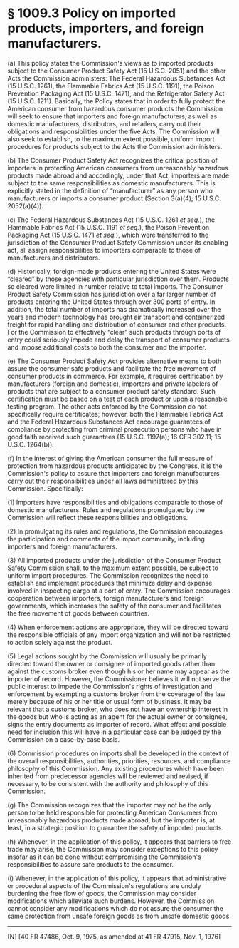 # § 1009.3   Policy on imported products, importers, and foreign manufacturers.

(a) This policy states the Commission's views as to imported products subject to the Consumer Product Safety Act (15 U.S.C. 2051) and the other Acts the Commission administers: The Federal Hazardous Substances Act (15 U.S.C. 1261), the Flammable Fabrics Act (15 U.S.C. 1191), the Poison Prevention Packaging Act (15 U.S.C. 1471), and the Refrigerator Safety Act (15 U.S.C. 1211). Basically, the Policy states that in order to fully protect the American consumer from hazardous consumer products the Commission will seek to ensure that importers and foreign manufacturers, as well as domestic manufacturers, distributors, and retailers, carry out their obligations and responsibilities under the five Acts. The Commission will also seek to establish, to the maximum extent possible, uniform import procedures for products subject to the Acts the Commission administers.


(b) The Consumer Product Safety Act recognizes the critical position of importers in protecting American consumers from unreasonably hazardous products made abroad and accordingly, under that Act, importers are made subject to the same responsibilities as domestic manufacturers. This is explicitly stated in the definition of “manufacturer” as any person who manufacturers or imports a consumer product (Section 3(a)(4); 15 U.S.C. 2052(a)(4)).


(c) The Federal Hazardous Substances Act (15 U.S.C. 1261 *et seq.*), the Flammable Fabrics Act (15 U.S.C. 1191 *et seq.*), the Poison Prevention Packaging Act (15 U.S.C. 1471 *et seq.*), which were transferred to the jurisdiction of the Consumer Product Safety Commission under its enabling act, all assign responsibilities to importers comparable to those of manufacturers and distributors.


(d) Historically, foreign-made products entering the United States were “cleared” by those agencies with particular jurisdiction over them. Products so cleared were limited in number relative to total imports. The Consumer Product Safety Commission has jurisdiction over a far larger number of products entering the United States through over 300 ports of entry. In addition, the total number of imports has dramatically increased over the years and modern technology has brought air transport and containerized freight for rapid handling and distribution of consumer and other products. For the Commission to effectively “clear” such products through ports of entry could seriously impede and delay the transport of consumer products and impose additional costs to both the consumer and the importer.


(e) The Consumer Product Safety Act provides alternative means to both assure the consumer safe products and facilitate the free movement of consumer products in commerce. For example, it requires certification by manufacturers (foreign and domestic), importers and private labelers of products that are subject to a consumer product safety standard. Such certification must be based on a test of each product or upon a reasonable testing program. The other acts enforced by the Commission do not specifically require certificates; however, both the Flammable Fabrics Act and the Federal Hazardous Substances Act encourage guarantees of compliance by protecting from criminal prosecution persons who have in good faith received such guarantees (15 U.S.C. 1197(a); 16 CFR 302.11; 15 U.S.C. 1264(b)).


(f) In the interest of giving the American consumer the full measure of protection from hazardous products anticipated by the Congress, it is the Commission's policy to assure that importers and foreign manufacturers carry out their responsibilities under all laws administered by this Commission. Specifically:


(1) Importers have responsibilities and obligations comparable to those of domestic manufacturers. Rules and regulations promulgated by the Commission will reflect these responsibilities and obligations.


(2) In promulgating its rules and regulations, the Commission encourages the participation and comments of the import community, including importers and foreign manufacturers.


(3) All imported products under the jurisdiction of the Consumer Product Safety Commission shall, to the maximum extent possible, be subject to uniform import procedures. The Commission recognizes the need to establish and implement procedures that minimize delay and expense involved in inspecting cargo at a port of entry. The Commission encourages cooperation between importers, foreign manufacturers and foreign governments, which increases the safety of the consumer and facilitates the free movement of goods between countries.


(4) When enforcement actions are appropriate, they will be directed toward the responsible officials of any import organization and will not be restricted to action solely against the product.


(5) Legal actions sought by the Commission will usually be primarily directed toward the owner or consignee of imported goods rather than against the customs broker even though his or her name may appear as the importer of record. However, the Commissioner believes it will not serve the public interest to impede the Commission's rights of investigation and enforcement by exempting a customs broker from the coverage of the law merely because of his or her title or usual form of business. It may be relevant that a customs broker, who does not have an ownership interest in the goods but who is acting as an agent for the actual owner or consignee, signs the entry documents as importer of record. What effect and possible need for inclusion this will have in a particular case can be judged by the Commission on a case-by-case basis.


(6) Commission procedures on imports shall be developed in the context of the overall responsibilities, authorities, priorities, resources, and compliance philosophy of this Commission. Any existing procedures which have been inherited from predecessor agencies will be reviewed and revised, if necessary, to be consistent with the authority and philosophy of this Commission.


(g) The Commission recognizes that the importer may not be the only person to be held responsible for protecting American Consumers from unreasonably hazardous products made abroad, but the importer is, at least, in a strategic position to guarantee the safety of imported products.


(h) Whenever, in the application of this policy, it appears that barriers to free trade may arise, the Commission may consider exceptions to this policy insofar as it can be done without compromising the Commission's responsibilities to assure safe products to the consumer.


(i) Whenever, in the application of this policy, it appears that administrative or procedural aspects of the Commission's regulations are unduly burdening the free flow of goods, the Commission may consider modifications which alleviate such burdens. However, the Commission cannot consider any modifications which do not assure the consumer the same protection from unsafe foreign goods as from unsafe domestic goods.



---

[N] [40 FR 47486, Oct. 9, 1975, as amended at 41 FR 47915, Nov. 1, 1976]




